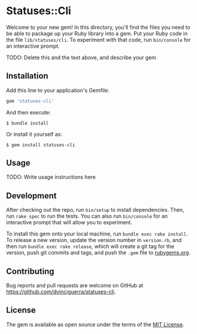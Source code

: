 # Statuses::Cli

Welcome to your new gem! In this directory, you'll find the files you need to be able to package up your Ruby library into a gem. Put your Ruby code in the file `lib/statuses/cli`. To experiment with that code, run `bin/console` for an interactive prompt.

TODO: Delete this and the text above, and describe your gem

## Installation

Add this line to your application's Gemfile:

```ruby
gem 'statuses-cli'
```

And then execute:

    $ bundle install

Or install it yourself as:

    $ gem install statuses-cli

## Usage

TODO: Write usage instructions here

## Development

After checking out the repo, run `bin/setup` to install dependencies. Then, run `rake spec` to run the tests. You can also run `bin/console` for an interactive prompt that will allow you to experiment.

To install this gem onto your local machine, run `bundle exec rake install`. To release a new version, update the version number in `version.rb`, and then run `bundle exec rake release`, which will create a git tag for the version, push git commits and tags, and push the `.gem` file to [rubygems.org](https://rubygems.org).

## Contributing

Bug reports and pull requests are welcome on GitHub at https://github.com/dvinciguerra/statuses-cli.


## License

The gem is available as open source under the terms of the [MIT License](https://opensource.org/licenses/MIT).
